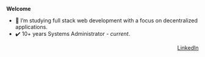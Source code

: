 __Welcome__
- 🌱 I’m studying full stack web development with a focus on decentralized applications.
- :heavy_check_mark: 10+ years Systems Administrator - <em>current</em>. 
<div style="text-align: right"> <a href="https://www.linkedin.com/in/matthew-brassey-7518711b2/">LinkedIn</a></div>